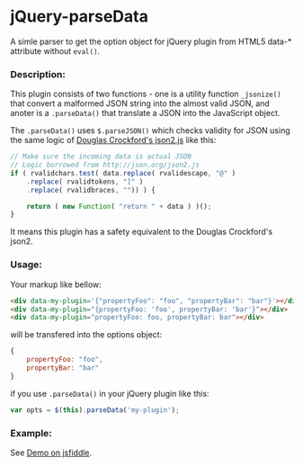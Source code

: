 jQuery-parseData
================

A simle parser to get the option object for jQuery plugin from HTML5 data-* 
attribute without `eval()`.

### Description:

This plugin consists of two functions - one is a utility function `_jsonize()` 
that convert a malformed JSON string into the almost valid JSON, and anoter is 
a `.parseData()` that translate a JSON into the JavaScript object.

The `.parseData()` uses `$.parseJSON()` which checks validity for JSON using 
the same logic of [Douglas Crockford's json2.js][JSON] like this:

```javascript
// Make sure the incoming data is actual JSON
// Logic borrowed from http://json.org/json2.js
if ( rvalidchars.test( data.replace( rvalidescape, "@" )
    .replace( rvalidtokens, "]" )
    .replace( rvalidbraces, "")) ) {

    return ( new Function( "return " + data ) )();
}
```

It means this plugin has a safety equivalent to the Douglas Crockford's json2.

### Usage:

Your markup like bellow:

```html
<div data-my-plugin='{"propertyFoo": "foo", "propertyBar": "bar"}'></div>
<div data-my-plugin="{propertyFoo: 'foo', propertyBar: 'bar'}"></div>
<div data-my-plugin="propertyFoo: foo, propertyBar: bar"></div>
```

will be transfered into the options object:

```javascript
{
    propertyFoo: "foo",
    propertyBar: "bar"
}
```

if you use `.parseData()` in your jQuery plugin like this:

```javascript
var opts = $(this).parseData('my-plugin');
```

### Example:

See [Demo on jsfiddle][DEMO].


[JSON]: https://github.com/douglascrockford/JSON-js/blob/master/json2.js
[DEMO]: http://jsfiddle.net/gh/get/jquery/1.10.1/tokkonopapa/jQuery-parseData/tree/master/Demo/
